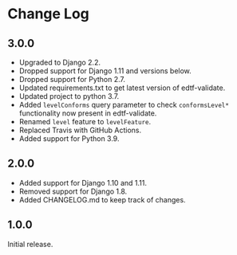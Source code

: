 Change Log
==========


3.0.0
-----

* Upgraded to Django 2.2.
* Dropped support for Django 1.11 and versions below.
* Dropped support for Python 2.7.
* Updated requirements.txt to get latest version of edtf-validate.
* Updated project to python 3.7.
* Added `levelConforms` query parameter to check `conformsLevel*` functionality now present in edtf-validate.
* Renamed `level` feature to `levelFeature`.
* Replaced Travis with GitHub Actions.
* Added support for Python 3.9.

2.0.0
-----

* Added support for Django 1.10 and 1.11.
* Removed support for Django 1.8.
* Added CHANGELOG.md to keep track of changes.


1.0.0
-----

Initial release.
